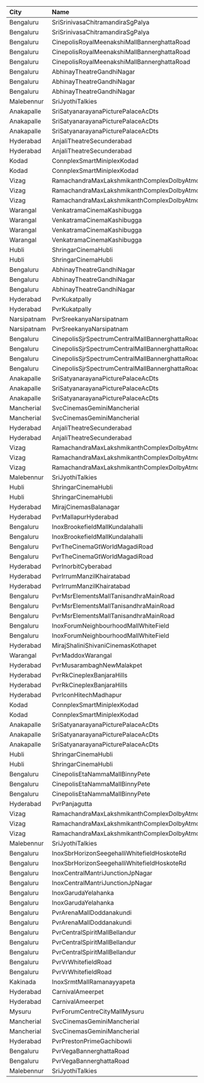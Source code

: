 | City        | Name                                                | Language |  Time | Type            | Price | Capacity | Booked |
| :---------- | :-------------------------------------------------- | :------- | ----: | :-------------- | ----: | -------: | -----: |
| Bengaluru   | SriSrinivasaChitramandiraSgPalya                    | Telugu   | 10:15 | Diamond         |  150₹ |      260 |    150 |
| Bengaluru   | SriSrinivasaChitramandiraSgPalya                    | Telugu   | 10:15 | Gold            |  120₹ |      514 |    362 |
| Bengaluru   | CinepolisRoyalMeenakshiMallBannerghattaRoad         | Telugu   | 10:20 | Normal          |  130₹ |       28 |      0 |
| Bengaluru   | CinepolisRoyalMeenakshiMallBannerghattaRoad         | Telugu   | 10:20 | Executive       |  130₹ |       76 |      0 |
| Bengaluru   | CinepolisRoyalMeenakshiMallBannerghattaRoad         | Telugu   | 10:20 | Premium         |  130₹ |       43 |      2 |
| Bengaluru   | AbhinayTheatreGandhiNagar                           | Telugu   | 10:30 | Balcony         |  150₹ |      369 |    340 |
| Bengaluru   | AbhinayTheatreGandhiNagar                           | Telugu   | 10:30 | MiniBalcony     |  120₹ |      146 |    146 |
| Bengaluru   | AbhinayTheatreGandhiNagar                           | Telugu   | 10:30 | Second          |  100₹ |      480 |    452 |
| Malebennur  | SriJyothiTalkies                                    | Telugu   | 10:30 | FirstClass      |   81₹ |      400 |    352 |
| Anakapalle  | SriSatyanarayanaPicturePalaceAcDts                  | Telugu   | 11:00 | FirstClass      |  112₹ |      160 |    120 |
| Anakapalle  | SriSatyanarayanaPicturePalaceAcDts                  | Telugu   | 11:00 | SecondClass     |   67₹ |       22 |     22 |
| Anakapalle  | SriSatyanarayanaPicturePalaceAcDts                  | Telugu   | 11:00 | ThirdClass      |   44₹ |       46 |     46 |
| Hyderabad   | AnjaliTheatreSecunderabad                           | Telugu   | 11:00 | UpperBalcony    |  150₹ |       94 |     48 |
| Hyderabad   | AnjaliTheatreSecunderabad                           | Telugu   | 11:00 | LowerBalcony    |  100₹ |      299 |    194 |
| Kodad       | ConnplexSmartMiniplexKodad                          | Telugu   | 11:30 | Miller          |  180₹ |      100 |      0 |
| Kodad       | ConnplexSmartMiniplexKodad                          | Telugu   | 11:30 | Lounger         |  200₹ |      100 |      0 |
| Vizag       | RamachandraMaxLakshmikanthComplexDolbyAtmosGajuwaka | Telugu   | 11:30 | ReservedClass   |  112₹ |      216 |    127 |
| Vizag       | RamachandraMaxLakshmikanthComplexDolbyAtmosGajuwaka | Telugu   | 11:30 | FirstClass      |   67₹ |      102 |     86 |
| Vizag       | RamachandraMaxLakshmikanthComplexDolbyAtmosGajuwaka | Telugu   | 11:30 | SecondClass     |   44₹ |       80 |     43 |
| Warangal    | VenkatramaCinemaKashibugga                          | Telugu   | 11:45 | BoxA            |  100₹ |       40 |     40 |
| Warangal    | VenkatramaCinemaKashibugga                          | Telugu   | 11:45 | BoxB            |  100₹ |       40 |     40 |
| Warangal    | VenkatramaCinemaKashibugga                          | Telugu   | 11:45 | Balcony         |  100₹ |      377 |    305 |
| Warangal    | VenkatramaCinemaKashibugga                          | Telugu   | 11:45 | DressCircle     |   80₹ |      184 |    154 |
| Hubli       | ShringarCinemaHubli                                 | Telugu   | 12:00 | Balcony         |  100₹ |      190 |      0 |
| Hubli       | ShringarCinemaHubli                                 | Telugu   | 12:00 | DressCircle     |   80₹ |      504 |      0 |
| Bengaluru   | AbhinayTheatreGandhiNagar                           | Telugu   | 13:30 | Balcony         |  150₹ |      369 |    340 |
| Bengaluru   | AbhinayTheatreGandhiNagar                           | Telugu   | 13:30 | MiniBalcony     |  120₹ |      146 |    146 |
| Bengaluru   | AbhinayTheatreGandhiNagar                           | Telugu   | 13:30 | Second          |  100₹ |      480 |    452 |
| Hyderabad   | PvrKukatpally                                       | Telugu   | 13:35 | Classic         |  150₹ |      246 |    246 |
| Hyderabad   | PvrKukatpally                                       | Telugu   | 13:35 | Recliner        |  250₹ |       13 |     13 |
| Narsipatnam | PvrSreekanyaNarsipatnam                             | Telugu   | 13:40 | Classic         |   60₹ |       20 |      0 |
| Narsipatnam | PvrSreekanyaNarsipatnam                             | Telugu   | 13:40 | ClassicPlus     |  150₹ |      128 |      0 |
| Bengaluru   | CinepolisSjrSpectrumCentralMallBannerghattaRoad     | Telugu   | 13:40 | Normal          |  140₹ |       42 |      0 |
| Bengaluru   | CinepolisSjrSpectrumCentralMallBannerghattaRoad     | Telugu   | 13:40 | Executive       |  140₹ |       79 |      0 |
| Bengaluru   | CinepolisSjrSpectrumCentralMallBannerghattaRoad     | Telugu   | 13:40 | Premium         |  140₹ |       67 |      0 |
| Bengaluru   | CinepolisSjrSpectrumCentralMallBannerghattaRoad     | Telugu   | 13:40 | Vip             |  200₹ |       12 |      0 |
| Anakapalle  | SriSatyanarayanaPicturePalaceAcDts                  | Telugu   | 14:00 | FirstClass      |  112₹ |      160 |    120 |
| Anakapalle  | SriSatyanarayanaPicturePalaceAcDts                  | Telugu   | 14:00 | SecondClass     |   67₹ |       22 |     22 |
| Anakapalle  | SriSatyanarayanaPicturePalaceAcDts                  | Telugu   | 14:00 | ThirdClass      |   44₹ |       46 |     46 |
| Mancherial  | SvcCinemasGeminiMancherial                          | Telugu   | 14:10 | Gold            |  150₹ |       62 |      0 |
| Mancherial  | SvcCinemasGeminiMancherial                          | Telugu   | 14:10 | Silver          |  100₹ |        8 |      0 |
| Hyderabad   | AnjaliTheatreSecunderabad                           | Telugu   | 14:15 | UpperBalcony    |  150₹ |       94 |     48 |
| Hyderabad   | AnjaliTheatreSecunderabad                           | Telugu   | 14:15 | LowerBalcony    |  100₹ |      299 |    194 |
| Vizag       | RamachandraMaxLakshmikanthComplexDolbyAtmosGajuwaka | Telugu   | 14:30 | ReservedClass   |  112₹ |      216 |    127 |
| Vizag       | RamachandraMaxLakshmikanthComplexDolbyAtmosGajuwaka | Telugu   | 14:30 | FirstClass      |   67₹ |      102 |     86 |
| Vizag       | RamachandraMaxLakshmikanthComplexDolbyAtmosGajuwaka | Telugu   | 14:30 | SecondClass     |   44₹ |       80 |     43 |
| Malebennur  | SriJyothiTalkies                                    | Telugu   | 14:30 | FirstClass      |   81₹ |      400 |    352 |
| Hubli       | ShringarCinemaHubli                                 | Telugu   | 15:00 | Balcony         |  100₹ |      190 |      0 |
| Hubli       | ShringarCinemaHubli                                 | Telugu   | 15:00 | DressCircle     |   80₹ |      504 |      0 |
| Hyderabad   | MirajCinemasBalanagar                               | Telugu   | 15:15 | Executive       |  150₹ |      143 |      2 |
| Hyderabad   | PvrMallapurHyderabad                                | Telugu   | 15:40 | Classic         |  150₹ |      201 |      0 |
| Bengaluru   | InoxBrookefieldMallKundalahalli                     | Telugu   | 15:45 | Club            |  150₹ |       20 |      0 |
| Bengaluru   | InoxBrookefieldMallKundalahalli                     | Telugu   | 15:45 | Executive       |  140₹ |       85 |      0 |
| Bengaluru   | PvrTheCinemaGtWorldMagadiRoad                       | Telugu   | 15:45 | Recliner        |  200₹ |       10 |      0 |
| Bengaluru   | PvrTheCinemaGtWorldMagadiRoad                       | Telugu   | 15:45 | Classic         |  112₹ |      228 |      0 |
| Hyderabad   | PvrInorbitCyberabad                                 | Telugu   | 16:10 | Classic         |  150₹ |      147 |     10 |
| Hyderabad   | PvrIrrumManzilKhairatabad                           | Telugu   | 16:15 | Classic         |  150₹ |       94 |     14 |
| Hyderabad   | PvrIrrumManzilKhairatabad                           | Telugu   | 16:15 | Recliner        |  250₹ |       10 |      0 |
| Bengaluru   | PvrMsrElementsMallTanisandhraMainRoad               | Telugu   | 16:15 | Classic         |  112₹ |       96 |      0 |
| Bengaluru   | PvrMsrElementsMallTanisandhraMainRoad               | Telugu   | 16:15 | Prime           |  140₹ |       19 |      0 |
| Bengaluru   | PvrMsrElementsMallTanisandhraMainRoad               | Telugu   | 16:15 | Recliner        |  240₹ |       11 |      0 |
| Bengaluru   | InoxForumNeighbourhoodMallWhiteField                | Telugu   | 16:20 | Premiere        |  140₹ |       78 |     39 |
| Bengaluru   | InoxForumNeighbourhoodMallWhiteField                | Telugu   | 16:20 | Silver          |  160₹ |       79 |     43 |
| Hyderabad   | MirajShaliniShivaniCinemasKothapet                  | Telugu   | 16:30 | Executive       |  150₹ |       94 |      0 |
| Warangal    | PvrMaddoxWarangal                                   | Telugu   | 16:40 | Classic         |  150₹ |       97 |      0 |
| Hyderabad   | PvrMusarambaghNewMalakpet                           | Telugu   | 17:00 | Classic         |  150₹ |      117 |    117 |
| Hyderabad   | PvrRkCineplexBanjaraHills                           | Telugu   | 17:00 | Recliner        |  250₹ |       22 |      4 |
| Hyderabad   | PvrRkCineplexBanjaraHills                           | Telugu   | 17:00 | Classic         |  150₹ |      248 |      0 |
| Hyderabad   | PvrIconHitechMadhapur                               | Telugu   | 17:20 | Classic         |  150₹ |      140 |      6 |
| Kodad       | ConnplexSmartMiniplexKodad                          | Telugu   | 18:00 | Miller          |  180₹ |      100 |      0 |
| Kodad       | ConnplexSmartMiniplexKodad                          | Telugu   | 18:00 | Lounger         |  200₹ |      100 |      0 |
| Anakapalle  | SriSatyanarayanaPicturePalaceAcDts                  | Telugu   | 18:00 | FirstClass      |  112₹ |      160 |    120 |
| Anakapalle  | SriSatyanarayanaPicturePalaceAcDts                  | Telugu   | 18:00 | SecondClass     |   67₹ |       22 |     22 |
| Anakapalle  | SriSatyanarayanaPicturePalaceAcDts                  | Telugu   | 18:00 | ThirdClass      |   44₹ |       46 |     46 |
| Hubli       | ShringarCinemaHubli                                 | Telugu   | 18:00 | Balcony         |  100₹ |      190 |      0 |
| Hubli       | ShringarCinemaHubli                                 | Telugu   | 18:00 | DressCircle     |   80₹ |      504 |      0 |
| Bengaluru   | CinepolisEtaNammaMallBinnyPete                      | Telugu   | 18:25 | Normal          |  150₹ |       10 |      0 |
| Bengaluru   | CinepolisEtaNammaMallBinnyPete                      | Telugu   | 18:25 | Executive       |  150₹ |       82 |      0 |
| Bengaluru   | CinepolisEtaNammaMallBinnyPete                      | Telugu   | 18:25 | Premium         |  150₹ |       46 |      2 |
| Hyderabad   | PvrPanjagutta                                       | Telugu   | 18:30 | Classic         |  150₹ |      141 |     16 |
| Vizag       | RamachandraMaxLakshmikanthComplexDolbyAtmosGajuwaka | Telugu   | 18:30 | ReservedClass   |  112₹ |      216 |    127 |
| Vizag       | RamachandraMaxLakshmikanthComplexDolbyAtmosGajuwaka | Telugu   | 18:30 | FirstClass      |   67₹ |      102 |     86 |
| Vizag       | RamachandraMaxLakshmikanthComplexDolbyAtmosGajuwaka | Telugu   | 18:30 | SecondClass     |   44₹ |       80 |     43 |
| Malebennur  | SriJyothiTalkies                                    | Telugu   | 18:30 | FirstClass      |   81₹ |      400 |    352 |
| Bengaluru   | InoxSbrHorizonSeegehalliWhitefieldHoskoteRd         | Telugu   | 18:40 | Club            |  150₹ |       54 |      0 |
| Bengaluru   | InoxSbrHorizonSeegehalliWhitefieldHoskoteRd         | Telugu   | 18:40 | Executive       |  140₹ |       50 |      0 |
| Bengaluru   | InoxCentralMantriJunctionJpNagar                    | Telugu   | 18:45 | Club            |  140₹ |      219 |      0 |
| Bengaluru   | InoxCentralMantriJunctionJpNagar                    | Telugu   | 18:45 | Royal           |  260₹ |       10 |      0 |
| Bengaluru   | InoxGarudaYelahanka                                 | Telugu   | 18:50 | Club            |  190₹ |      109 |      0 |
| Bengaluru   | InoxGarudaYelahanka                                 | Telugu   | 18:50 | Executive       |  180₹ |       60 |      0 |
| Bengaluru   | PvrArenaMallDoddanakundi                            | Telugu   | 18:50 | Classic         |  160₹ |      104 |      0 |
| Bengaluru   | PvrArenaMallDoddanakundi                            | Telugu   | 18:50 | Prime           |  180₹ |       31 |      0 |
| Bengaluru   | PvrCentralSpiritMallBellandur                       | Telugu   | 18:50 | Classic         |  170₹ |      156 |      0 |
| Bengaluru   | PvrCentralSpiritMallBellandur                       | Telugu   | 18:50 | Prime           |  190₹ |       40 |      0 |
| Bengaluru   | PvrCentralSpiritMallBellandur                       | Telugu   | 18:50 | Recliner        |  260₹ |       18 |      0 |
| Bengaluru   | PvrVrWhitefieldRoad                                 | Telugu   | 19:20 | Classic         |  170₹ |      170 |      0 |
| Bengaluru   | PvrVrWhitefieldRoad                                 | Telugu   | 19:20 | Recliner        |  260₹ |       16 |      0 |
| Kakinada    | InoxSrmtMallRamanayyapeta                           | Telugu   | 19:25 | Executive       |   80₹ |       61 |      0 |
| Hyderabad   | CarnivalAmeerpet                                    | Telugu   | 20:00 | PlatinumOffline |  150₹ |      240 |      0 |
| Hyderabad   | CarnivalAmeerpet                                    | Telugu   | 20:00 | ReclinerOffline |  250₹ |       30 |      0 |
| Mysuru      | PvrForumCentreCityMallMysuru                        | Telugu   | 21:00 | Classic         |  150₹ |      144 |      0 |
| Mancherial  | SvcCinemasGeminiMancherial                          | Telugu   | 21:10 | Gold            |  150₹ |       62 |      0 |
| Mancherial  | SvcCinemasGeminiMancherial                          | Telugu   | 21:10 | Silver          |  100₹ |        8 |      0 |
| Hyderabad   | PvrPrestonPrimeGachibowli                           | Telugu   | 21:15 | Classic         |  150₹ |      217 |      0 |
| Bengaluru   | PvrVegaBannerghattaRoad                             | Telugu   | 21:30 | Classic         |  150₹ |       86 |      0 |
| Bengaluru   | PvrVegaBannerghattaRoad                             | Telugu   | 21:30 | Recliner        |  250₹ |        9 |      0 |
| Malebennur  | SriJyothiTalkies                                    | Telugu   | 21:30 | FirstClass      |   81₹ |      400 |    352 |